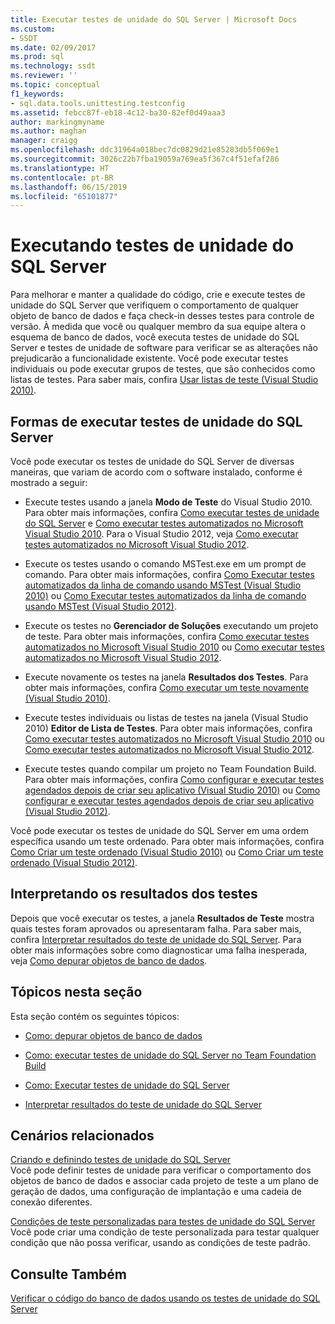 ```yaml
---
title: Executar testes de unidade do SQL Server | Microsoft Docs
ms.custom:
- SSDT
ms.date: 02/09/2017
ms.prod: sql
ms.technology: ssdt
ms.reviewer: ''
ms.topic: conceptual
f1_keywords:
- sql.data.tools.unittesting.testconfig
ms.assetid: febcc87f-eb18-4c12-ba30-82ef0d49aaa3
author: markingmyname
ms.author: maghan
manager: craigg
ms.openlocfilehash: ddc31964a018bec7dc0829d21e85283db5f069e1
ms.sourcegitcommit: 3026c22b7fba19059a769ea5f367c4f51efaf286
ms.translationtype: HT
ms.contentlocale: pt-BR
ms.lasthandoff: 06/15/2019
ms.locfileid: "65101877"
---
```

# <a name="running-sql-server-unit-tests"></a>Executando testes de unidade do SQL Server
Para melhorar e manter a qualidade do código, crie e execute testes de unidade do SQL Server que verifiquem o comportamento de qualquer objeto de banco de dados e faça check-in desses testes para controle de versão. À medida que você ou qualquer membro da sua equipe altera o esquema de banco de dados, você executa testes de unidade do SQL Server e testes de unidade de software para verificar se as alterações não prejudicarão a funcionalidade existente. Você pode executar testes individuais ou pode executar grupos de testes, que são conhecidos como listas de testes. Para saber mais, confira [Usar listas de teste (Visual Studio 2010)](https://msdn.microsoft.com/library/ms182461(VS.100).aspx).  
  
## <a name="ways-to-run-sql-server-unit-tests"></a>Formas de executar testes de unidade do SQL Server  
Você pode executar os testes de unidade do SQL Server de diversas maneiras, que variam de acordo com o software instalado, conforme é mostrado a seguir:  
  
-   Execute testes usando a janela **Modo de Teste** do Visual Studio 2010. Para obter mais informações, confira [Como executar testes de unidade do SQL Server](../ssdt/how-to-run-sql-server-unit-tests.md) e [Como executar testes automatizados no Microsoft Visual Studio 2010](https://msdn.microsoft.com/library/ms182470(VS.100).aspx). Para o Visual Studio 2012, veja [Como executar testes automatizados no Microsoft Visual Studio 2012](https://msdn.microsoft.com/library/ms182470.aspx).  
  
-   Execute os testes usando o comando MSTest.exe em um prompt de comando. Para obter mais informações, confira [Como Executar testes automatizados da linha de comando usando MSTest (Visual Studio 2010)](https://msdn.microsoft.com/library/ms182487(VS.100).aspx) ou [Como Executar testes automatizados da linha de comando usando MSTest (Visual Studio 2012)](https://msdn.microsoft.com/library/ms182487.aspx).  
  
-   Execute os testes no **Gerenciador de Soluções** executando um projeto de teste. Para obter mais informações, confira [Como executar testes automatizados no Microsoft Visual Studio 2010](https://msdn.microsoft.com/library/ms182470(VS.100).aspx) ou [Como executar testes automatizados no Microsoft Visual Studio 2012](https://msdn.microsoft.com/library/ms182470.aspx).  
  
-   Execute novamente os testes na janela **Resultados dos Testes**. Para obter mais informações, confira [Como executar um teste novamente (Visual Studio 2010)](https://msdn.microsoft.com/library/ms182472(VS.100).aspx).  
  
-   Execute testes individuais ou listas de testes na janela (Visual Studio 2010) **Editor de Lista de Testes**. Para obter mais informações, confira [Como executar testes automatizados no Microsoft Visual Studio 2010](https://msdn.microsoft.com/library/ms182470(VS.100).aspx) ou [Como executar testes automatizados no Microsoft Visual Studio 2012](https://msdn.microsoft.com/library/ms182470.aspx).  
  
-   Execute testes quando compilar um projeto no Team Foundation Build. Para obter mais informações, confira [Como configurar e executar testes agendados depois de criar seu aplicativo (Visual Studio 2010)](https://msdn.microsoft.com/library/ms182465(VS.100).aspx) ou [Como configurar e executar testes agendados depois de criar seu aplicativo (Visual Studio 2012)](https://msdn.microsoft.com/library/ms182465.aspx).  
  
Você pode executar os testes de unidade do SQL Server em uma ordem específica usando um teste ordenado. Para obter mais informações, confira [Como Criar um teste ordenado (Visual Studio 2010)](https://msdn.microsoft.com/library/ms182631(VS.100).aspx) ou [Como Criar um teste ordenado (Visual Studio 2012)](https://msdn.microsoft.com/library/ms182631.aspx).  
  
## <a name="interpreting-tests-results"></a>Interpretando os resultados dos testes  
Depois que você executar os testes, a janela **Resultados de Teste** mostra quais testes foram aprovados ou apresentaram falha. Para saber mais, confira [Interpretar resultados do teste de unidade do SQL Server](../ssdt/interpreting-sql-server-unit-test-results.md). Para obter mais informações sobre como diagnosticar uma falha inesperada, veja [Como depurar objetos de banco de dados](../ssdt/how-to-debug-database-objects.md).  
  
## <a name="topics-in-this-section"></a>Tópicos nesta seção  
Esta seção contém os seguintes tópicos:  
  
-   [Como: depurar objetos de banco de dados](../ssdt/how-to-debug-database-objects.md)  
  
-   [Como: executar testes de unidade do SQL Server no Team Foundation Build](../ssdt/how-to-run-sql-server-unit-tests-from-team-foundation-build.md)  
  
-   [Como: Executar testes de unidade do SQL Server](../ssdt/how-to-run-sql-server-unit-tests.md)  
  
-   [Interpretar resultados do teste de unidade do SQL Server](../ssdt/interpreting-sql-server-unit-test-results.md)  
  
## <a name="related-scenarios"></a>Cenários relacionados  
[Criando e definindo testes de unidade do SQL Server](../ssdt/creating-and-defining-sql-server-unit-tests.md)  
Você pode definir testes de unidade para verificar o comportamento dos objetos de banco de dados e associar cada projeto de teste a um plano de geração de dados, uma configuração de implantação e uma cadeia de conexão diferentes.  
  
[Condições de teste personalizadas para testes de unidade do SQL Server](../ssdt/custom-test-conditions-for-sql-server-unit-tests.md)  
Você pode criar uma condição de teste personalizada para testar qualquer condição que não possa verificar, usando as condições de teste padrão.  
  
## <a name="see-also"></a>Consulte Também  
[Verificar o código do banco de dados usando os testes de unidade do SQL Server](../ssdt/verifying-database-code-by-using-sql-server-unit-tests.md)  
  
